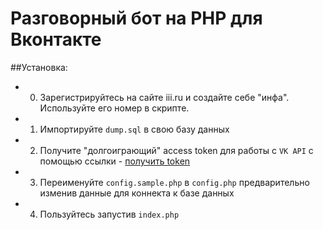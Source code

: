 # Разговорный бот на PHP для Вконтакте
##Установка:
* 0. Зарегистрируйтесь на сайте iii.ru и создайте себе "инфа". Используйте его номер в скрипте.

* 1. Импортируйте `dump.sql` в свою базу данных
* 2. Получите "долгоиграющий" access token для работы с `VK API` с помощью ссылки - [получить token](https://oauth.vk.com/authorize?client_id=4798482&redirect_uri=http://api.vk.com/blank.html&scope=offline,messages,friends,status,wall&display=page&response_type=token)
* 3. Переименуйте `config.sample.php` в `config.php` предварительно изменив данные для коннекта к базе данных
* 4. Пользуйтесь запустив `index.php`